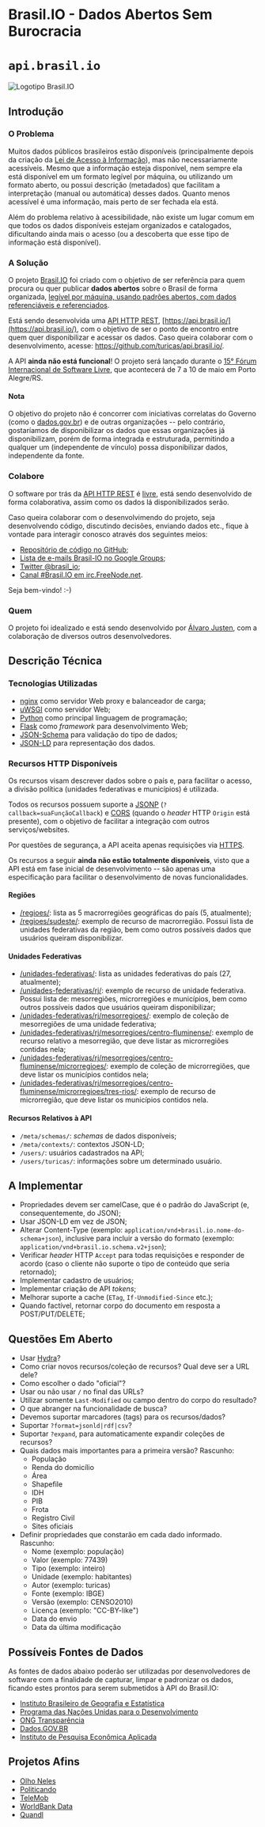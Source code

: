 # Brasil.IO - Dados Abertos Sem Burocracia

# `api.brasil.io`

![Logotipo Brasil.IO](https://pbs.twimg.com/profile_images/449683154316435456/vVZi4P2o.png)

## Introdução

### O Problema

Muitos dados públicos brasileiros estão disponíveis (principalmente depois da
criação da [Lei de Acesso à Informação][lai]), mas não necessariamente
acessíveis. Mesmo que a informação esteja disponível, nem sempre ela está
disponível em um formato legível por máquina, ou utilizando um formato aberto,
ou possui descrição (metadados) que facilitam a interpretação (manual ou
automática) desses dados. Quanto menos acessível é uma informação, mais perto
de ser fechada ela está.

Além do problema relativo à acessibilidade, não existe um lugar comum em que
todos os dados disponíveis estejam organizados e catalogados, dificultando
ainda mais o acesso (ou a descoberta que esse tipo de informação está
disponível).


### A Solução

O projeto [Brasil.IO][brasil.io] foi criado com o objetivo de ser referência
para quem procura ou quer publicar **dados abertos** sobre o Brasil de forma
organizada, [legível por máquina, usando padrões abertos, com dados
referenciáveis e referenciados][5starsopendata].

Está sendo desenvolvida uma [API HTTP REST][rest],
[https://api.brasil.io/](https://api.brasil.io/), com o objetivo de ser o ponto
de encontro entre quem quer disponibilizar e acessar os dados. Caso queira
colaborar com o desenvolvimento, acesse:
<https://github.com/turicas/api.brasil.io/>.

A API **ainda não está funcional**! O projeto será lançado durante o [15° Fórum
Internacional de Software Livre](http://softwarelivre.org/fisl15), que
acontecerá de 7 a 10 de maio em Porto Alegre/RS.


#### Nota

O objetivo do projeto não é concorrer com iniciativas correlatas do Governo
(como o [dados.gov.br](http://dados.gov.br/)) e de outras organizações -- pelo
contrário, gostaríamos de disponibilizar os dados que essas organizações já
disponibilizam, porém de forma integrada e estruturada, permitindo a qualquer
um (independente de vínculo) possa disponibilizar dados, independente da fonte.


### Colabore

O software por trás da [API HTTP REST][rest] é [livre][sl], está sendo
desenvolvido de forma colaborativa, assim como os dados lá disponibilizados
serão.

Caso queira colaborar com o desenvolvimendo do projeto, seja desenvolvendo
código, discutindo decisões, enviando dados etc., fique à vontade para
interagir conosco através dos seguintes meios:

- [Repositório de código no GitHub](https://github.com/turicas/api.brasil.io/);
- [Lista de e-mails Brasil-IO no Google Groups][lista-brasilio];
- [Twitter @brasil_io][tw-brio];
- [Canal #Brasil.IO em irc.FreeNode.net](http://webchat.freenode.net/?channels=#Brasil.IO).

Seja bem-vindo! :-)


### Quem

O projeto foi idealizado e está sendo desenvolvido por
[Álvaro Justen][turicas], com a colaboração de diversos outros
desenvolvedores.


## Descrição Técnica

### Tecnologias Utilizadas

- [nginx][nginx] como servidor Web proxy e balanceador de carga;
- [uWSGI][uwsgi] como servidor Web;
- [Python][python] como principal linguagem de programação;
- [Flask][flask] como *framework* para desenvolvimento Web;
- [JSON-Schema][json-schema] para validação do tipo de dados;
- [JSON-LD][jsonld] para representação dos dados.


### Recursos HTTP Disponíveis

Os recursos visam descrever dados sobre o país e, para facilitar o acesso, a
divisão política (unidades federativas e municípios) é utilizada.

Todos os recursos possuem suporte a [JSONP][jsonp]
(`?callback=suaFunçãoCallback`) e [CORS][cors] (quando o *header* HTTP `Origin`
está presente), com o objetivo de facilitar a integração com outros
serviços/websites.

Por questões de segurança, a API aceita apenas requisições via
[HTTPS][https-wp].

Os recursos a seguir **ainda não estão totalmente disponíveis**, visto que a
API está em fase inicial de desenvolvimento -- são apenas uma especificação
para facilitar o desenvolvimento de novas funcionalidades.

#### Regiões

- [/regioes/][regioes]: lista as 5 macrorregiões geográficas do país (5,
  atualmente);
- [/regioes/sudeste/][sudeste]: exemplo de recurso de macrorregião. Possui
  lista de unidades federativas da região, bem como outros possíveis dados que
  usuários queiram disponibilizar.

#### Unidades Federativas

- [/unidades-federativas/][ufs]: lista as unidades federativas do país (27,
  atualmente);
- [/unidades-federativas/rj/][rj]: exemplo de recurso de unidade federativa.
  Possui lista de: mesorregiões, microrregiões e municípios, bem como outros
  possíveis dados que usuários queiram disponibilizar;
- [/unidades-federativas/rj/mesorregioes/][rj-meso]: exemplo de coleção de
  mesorregiões de uma unidade federativa;
- [/unidades-federativas/rj/mesorregioes/centro-fluminense/][rj-meso-centro]:
  exemplo de recurso relativo a mesorregião, que deve listar as microrregiões
  contidas nela;
- [/unidades-federativas/rj/mesorregioes/centro-fluminense/microrregioes/][rj-meso-centro-micro]:
  exemplo de coleção de microrregiões, que deve listar os municípios contidos
  nela;
- [/unidades-federativas/rj/mesorregioes/centro-fluminense/microrregioes/tres-rios/][rj-meso-centro-micro-tr]:
  exemplo de recurso de microrregião, que deve listar os municípios contidos
  nela.

#### Recursos Relativos à API

- `/meta/schemas/`: *schemas* de dados disponíveis;
- `/meta/contexts/`: contextos JSON-LD;
- `/users/`: usuários cadastrados na API;
- `/users/turicas/`: informações sobre um determinado usuário.


## A Implementar

- Propriedades devem ser camelCase, que é o padrão do JavaScript (e,
  consequentemente, do JSON);
- Usar JSON-LD em vez de JSON;
- Alterar Content-Type (exemplo: `application/vnd+brasil.io.nome-do-schema+json`),
  inclusive para incluir a versão do formato
  (exemplo: `application/vnd+brasil.io.schema.v2+json`);
- Verificar *header* HTTP `Accept` para todas requisições e responder de acordo
  (caso o cliente não suporte o tipo de conteúdo que seria retornado);
- Implementar cadastro de usuários;
- Implementar criação de API *tokens*;
- Melhorar suporte a cache (`ETag`, `If-Unmodified-Since` etc.);
- Quando factível, retornar corpo do documento em resposta a POST/PUT/DELETE;


## Questões Em Aberto

- Usar [Hydra](http://www.markus-lanthaler.com/hydra/spec/latest/core/)?
- Como criar novos recursos/coleção de recursos? Qual deve ser a URL dele?
- Como escolher o dado "oficial"?
- Usar ou não usar `/` no final das URLs?
- Utilizar somente `Last-Modified` ou campo dentro do corpo do resultado?
- O que abranger na funcionalidade de busca?
- Devemos suportar marcadores (tags) para os recursos/dados?
- Suportar `?format=jsonld|rdf|csv`?
- Suportar `?expand`, para automaticamente expandir coleções de recursos?
- Quais dados mais importantes para a primeira versão? Rascunho:
  - População
  - Renda do domicílio
  - Área
  - Shapefile
  - IDH
  - PIB
  - Frota
  - Registro Civil
  - Sites oficiais
- Definir propriedades que constarão em cada dado informado. Rascunho:
  - Nome (exemplo: população)
  - Valor (exemplo: 77439)
  - Tipo (exemplo: inteiro)
  - Unidade (exemplo: habitantes)
  - Autor (exemplo: turicas)
  - Fonte (exemplo: IBGE)
  - Versão (exemplo: CENSO2010)
  - Licença (exemplo: "CC-BY-like")
  - Data do envio
  - Data da última modificação

## Possíveis Fontes de Dados

As fontes de dados abaixo poderão ser utilizadas por desenvolvedores de
software com a finalidade de capturar, limpar e padronizar os dados, ficando
estes prontos para serem submetidos à API do Brasil.IO:

- [Instituto Brasileiro de Geografia e Estatística](http://www.ibge.gov.br/)
- [Programa das Nações Unidas para o Desenvolvimento](http://www.pnud.org.br/)
- [ONG Transparência](http://www.transparencia.org.br/)
- [Dados.GOV.BR](http://dados.gov.br/)
- [Instituto de Pesquisa Econômica Aplicada](http://www.ipea.gov.br/)


## Projetos Afins

- [Olho Neles](http://olhoneles.org/)
- [Politicando](http://politicando.org/)
- [TeleMob](http://telemob.com.br/)
- [WorldBank Data](http://data.worldbank.org/)
- [Quandl](http://www.quandl.com/)


[lai]: http://www.planalto.gov.br/ccivil_03/_ato2011-2014/2011/lei/l12527.htm

[brasil.io]: http://www.brasil.io/
[rest]: https://en.wikipedia.org/wiki/Representational_state_transfer
[sl]: https://pt.wikipedia.org/wiki/Software_livre
[5starsopendata]: http://5stardata.info/
[lista-brasilio]: https://groups.google.com/forum/#!forum/brasil-io

[nginx]: http://nginx.org/
[uwsgi]: http://projects.unbit.it/uwsgi/
[python]: http://www.python.org/
[flask]: http://flask.pocoo.org/
[jsonld]: http://json-ld.org/
[json-schema]: http://json-schema.org/

[jsonp]: https://en.wikipedia.org/wiki/JSONP
[cors]: https://en.wikipedia.org/wiki/Cross-origin_resource_sharing

[regioes]: https://api.brasil.io/regioes/
[sudeste]: https://api.brasil.io/regioes/sudeste/
[ufs]: https://api.brasil.io/unidades-federativas/
[rj]: https://api.brasil.io/unidades-federativas/rj/
[rj-meso]: https://api.brasil.io/unidades-federativas/rj/mesorregioes/
[rj-meso-centro]: https://api.brasil.io/unidades-federativas/rj/mesorregioes/centro-fluminense/
[rj-meso-centro-micro]: https://api.brasil.io/unidades-federativas/rj/mesorregioes/centro-fluminense/microrregioes/][rjmesocentromicro
[rj-meso-centro-micro-tr]: https://api.brasil.io/unidades-federativas/rj/mesorregioes/centro-fluminense/microrregioes/tres-rios

[https-wp]: https://en.wikipedia.org/wiki/HTTP_Secure
[turicas]: https://twitter.com/turicas
[tw-brio]: https://twitter.com/brasil_io
